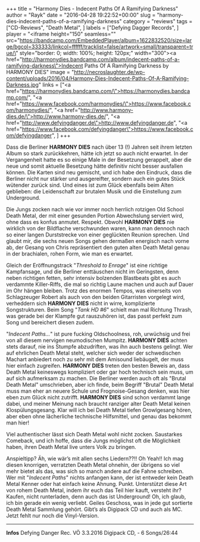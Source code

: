 +++
title = "Harmony Dies - Indecent Paths Of A Ramifying Darkness"
author = "Rayk"
date = "2016-04-28 19:22:52+00:00"
slug = "harmony-dies-indecent-paths-of-a-ramifying-darkness"
category = "reviews"
tags = ["CD-Reviews", "Death Metal", ]
labels = ["Defying Dagger Records", ]
player = "<iframe height=\"150\" seamless=\"\" src=\"https://bandcamp.com/EmbeddedPlayer/album=1622832520/size=large/bgcol=333333/linkcol=ffffff/tracklist=false/artwork=small/transparent=true/\" style=\"border: 0; width: 100%; height: 120px;\" width=\"300\"><a href=\"http://harmonydies.bandcamp.com/album/indecent-paths-of-a-ramifying-darkness\">Indecent Paths Of A Ramifying Darkness by HARMONY DIES</a></iframe>"
image = "http://necroslaughter.de/wp-content/uploads/2016/04/Harmony-Dies-Indecent-Paths-Of-A-Ramifying-Darkness.jpg"
links = ["<a href=\"https://harmonydies.bandcamp.com/\">https://harmonydies.bandcamp.com/</a>", "<a href=\"https://www.facebook.com/harmonydies/\">https://www.facebook.com/harmonydies/</a>", "<a href=\"http://www.harmony-dies.de/\">http://www.harmony-dies.de/</a>", "<a href=\"http://www.defyingdanger.de\">http://www.defyingdanger.de</a>", "<a href=\"https://www.facebook.com/defyingdanger\">https://www.facebook.com/defyingdanger</a>", ]
+++

Dass die Berliner **HARMONY DIES** nach über 13 (!) Jahren seit ihrem letzten Album so stark zurückkehren, hätte ich jetzt so auch nicht erwartet. In der Vergangenheit hatte es so einige Male in der Besetzung gerappelt, aber die neue und somit aktuelle Besetzung hätte definitiv nicht besser ausfallen können. Die Karten sind neu gemischt, und ich habe den Eindruck, dass die Berliner nicht nur stärker und ausgereifter, sondern auch ein gutes Stück wütender zurück sind. Und eines ist zum Glück ebenfalls beim Alten geblieben: die Leidenschaft zur brutalen Musik und die Einstellung zum Underground.

Die Jungs zocken nach wie vor immer noch herrlich rotzigen Old School Death Metal, der mit einer gesunden Portion Abwechslung serviert wird, ohne dass es konfus anmutet. Respekt. Obwohl **HARMONY DIES** nie wirklich von der Bildflache verschwunden waren, kann man dennoch nach so einer langen Durststrecke von einer geglückten Reunion sprechen. Und glaubt mir, die sechs neuen Songs gehen dermaßen energisch nach vorne ab, der Gesang von Chris repräsentiert den guten alten Death Metal genau in der brachialen, rohen Form, wie man es erwartet.

Gleich der Eröffnungstrack "_Threshold to Enrage_" ist eine richtige Kampfansage, und die Berliner enttäuschen nicht im Geringsten, denn neben richtigen fetten, sehr intensiv bolzenden Blastbeats gibt es auch verdammte Killer-Riffs, die mal so richtig Laune machen und auch auf Dauer im Ohr hängen bleiben. Trotz des enormen Tempos, was einerseits von Schlagzeuger Robert als auch von den beiden Gitarristen vorgelegt wird, verheddern sich **HARMONY DIES** nicht in wirre, komplizierte Songstrukturen.
Beim Song "_Tank HD #6_" schielt man mal Richtung Thrash, was gerade bei der Klampfe gut rauszuhören ist, das passt perfekt zum Song und bereichert diesen zudem.

"_Indecent Paths..._" ist pure fucking Oldschoolness, roh, urwüchsig und frei von all diesem nervigen neumodischen Mumpitz. **HARMONY DIES** achten stets darauf, nie ins Stumpfe abzudriften, was ihn auch bestens gelingt. Wer auf ehrlichen Death Metal steht, welcher sich weder der schwedischen Machart anbiedert noch zu sehr mit dem Amisound liebäugelt, der muss hier einfach zugreifen.
**HARMONY DIES** treten den besten Beweis an, dass Death Metal keineswegs kompliziert oder gar hoch technisch sein muss, um auf sich aufmerksam zu machen. Die Berliner werden auch oft als "Brutal Death Metal" umschrieben, aber ich finde, beim Begriff "Brutal" Death Metal muss man eher an neuere Schule und Frognoise-Gesang denken, was hier eben zum Glück nicht zutrifft. **HARMONY DIES** sind schon verdammt lange dabei, und meiner Meinung nach braucht ranziger alter Death Metal keinen Klospülungsgesang. Klar will ich bei Death Metal tiefen Growlgesang hören, aber eben ohne lächerliche technische Hilfsmittel, und genau das bekommt man hier!

Viel authentischer lässt sich Death Metal wohl nicht zocken. Saustarkes Comeback, und ich hoffe, dass die Jungs möglichst oft die Möglichkeit haben, ihren Death Metal live unters Volk zu bringen.

Anspieltipp? Äh, wie wär’s mit allen sechs Liedern??!! Oh Yeah!! Ich mag diesen knorrigen, verratzten Death Metal ohnehin, der übrigens so viel mehr bietet als das, was sich so manch andere auf die Fahne schreiben. Wer mit "_Indecent Paths_" nichts anfangen kann, der ist entweder kein Death Metal Kenner oder hat einfach keine Ahnung. Punkt. Unterstützt diese Art von rohem Death Metal, indem ihr euch das Teil hier kauft, versteht ihr? Kaufen, nicht runterladen, denn auch das ist Underground! Oh, ich glaub, ich bin gerade ein wenig verliebt. Geiles Geschoss, was in jede gut sortierte Death Metal Sammlung gehört. Gibt’s als Digipack CD und auch als MC. Jetzt fehlt nur noch die Vinyl-Version.





---
**Infos**
Defying Danger Rec. VÖ 3.3.2016
Digipack CD, - 6 Songs/26:44
